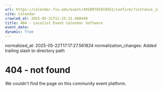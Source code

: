 ```yaml
---
url: https://calendar.fiu.edu/event/49109765919551/confirm/?instance_id=49109765953365&return=https%3A%2F%2Fcalendar.fiu.edu%2Fcalendar%3Fevent_types%255B%255D%3D121722
site: Calendar
crawled_at: 2025-05-21T11:15:31.488449
title: 404 - Localist Event Calendar Software
event_date: 
dynamic: True
---
```

normalized_at: 2025-05-22T17:17:27.561824
normalization_changes: Added trailing slash to directory path

# 404 - not found
We couldn't find the page on this community event platform.
